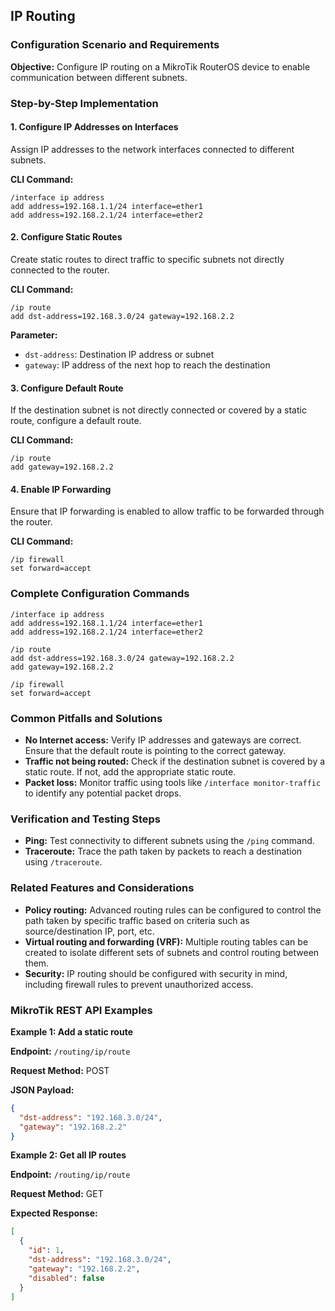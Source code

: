 ## IP Routing

### Configuration Scenario and Requirements

**Objective:** Configure IP routing on a MikroTik RouterOS device to enable communication between different subnets.

### Step-by-Step Implementation

#### 1. Configure IP Addresses on Interfaces

Assign IP addresses to the network interfaces connected to different subnets.

**CLI Command:**

```
/interface ip address
add address=192.168.1.1/24 interface=ether1
add address=192.168.2.1/24 interface=ether2
```

#### 2. Configure Static Routes

Create static routes to direct traffic to specific subnets not directly connected to the router.

**CLI Command:**

```
/ip route
add dst-address=192.168.3.0/24 gateway=192.168.2.2
```

**Parameter:**

- `dst-address`: Destination IP address or subnet
- `gateway`: IP address of the next hop to reach the destination

#### 3. Configure Default Route

If the destination subnet is not directly connected or covered by a static route, configure a default route.

**CLI Command:**

```
/ip route
add gateway=192.168.2.2
```

#### 4. Enable IP Forwarding

Ensure that IP forwarding is enabled to allow traffic to be forwarded through the router.

**CLI Command:**

```
/ip firewall
set forward=accept
```

### Complete Configuration Commands

```
/interface ip address
add address=192.168.1.1/24 interface=ether1
add address=192.168.2.1/24 interface=ether2

/ip route
add dst-address=192.168.3.0/24 gateway=192.168.2.2
add gateway=192.168.2.2

/ip firewall
set forward=accept
```

### Common Pitfalls and Solutions

- **No Internet access:** Verify IP addresses and gateways are correct. Ensure that the default route is pointing to the correct gateway.
- **Traffic not being routed:** Check if the destination subnet is covered by a static route. If not, add the appropriate static route.
- **Packet loss:** Monitor traffic using tools like `/interface monitor-traffic` to identify any potential packet drops.

### Verification and Testing Steps

- **Ping:** Test connectivity to different subnets using the `/ping` command.
- **Traceroute:** Trace the path taken by packets to reach a destination using `/traceroute`.

### Related Features and Considerations

- **Policy routing:** Advanced routing rules can be configured to control the path taken by specific traffic based on criteria such as source/destination IP, port, etc.
- **Virtual routing and forwarding (VRF):** Multiple routing tables can be created to isolate different sets of subnets and control routing between them.
- **Security:** IP routing should be configured with security in mind, including firewall rules to prevent unauthorized access.

### MikroTik REST API Examples

**Example 1: Add a static route**

**Endpoint:** `/routing/ip/route`

**Request Method:** POST

**JSON Payload:**

```json
{
  "dst-address": "192.168.3.0/24",
  "gateway": "192.168.2.2"
}
```

**Example 2: Get all IP routes**

**Endpoint:** `/routing/ip/route`

**Request Method:** GET

**Expected Response:**

```json
[
  {
    "id": 1,
    "dst-address": "192.168.3.0/24",
    "gateway": "192.168.2.2",
    "disabled": false
  }
]
```